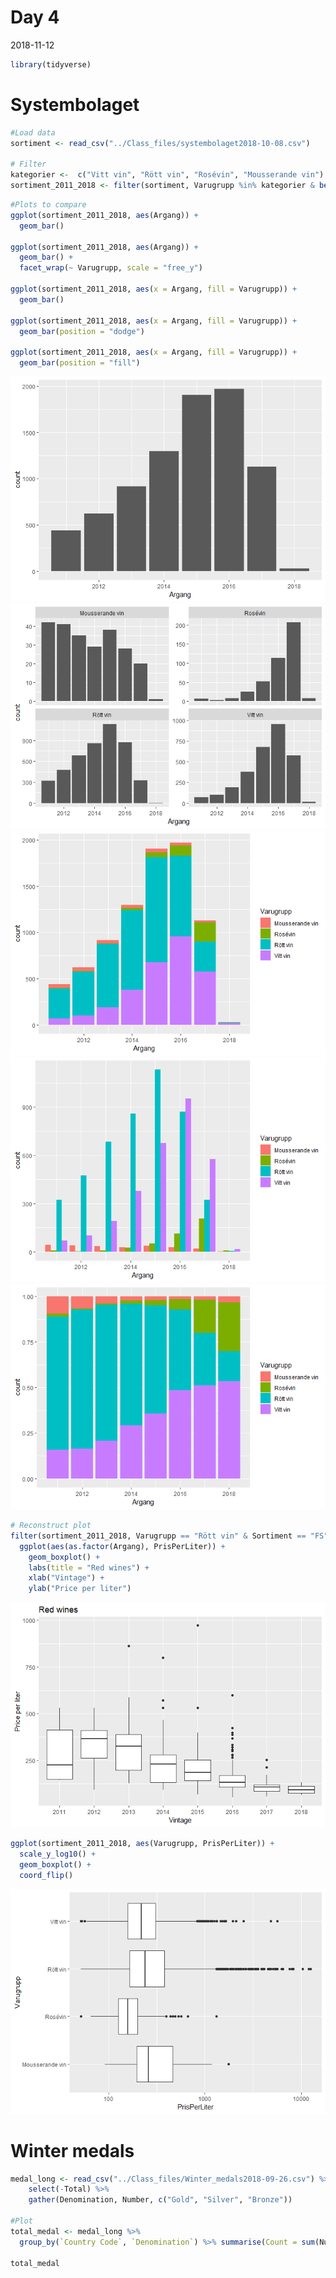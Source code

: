 Day 4
================
2018-11-12

``` r
library(tidyverse)
```

Systembolaget
=============

``` r
#Load data
sortiment <- read_csv("../Class_files/systembolaget2018-10-08.csv")

# Filter
kategorier <-  c("Vitt vin", "Rött vin", "Rosévin", "Mousserande vin") 
sortiment_2011_2018 <- filter(sortiment, Varugrupp %in% kategorier & between(Argang, 2011, 2018))
```

``` r
#Plots to compare
ggplot(sortiment_2011_2018, aes(Argang)) +
  geom_bar()

ggplot(sortiment_2011_2018, aes(Argang)) +
  geom_bar() +
  facet_wrap(~ Varugrupp, scale = "free_y")

ggplot(sortiment_2011_2018, aes(x = Argang, fill = Varugrupp)) +
  geom_bar()

ggplot(sortiment_2011_2018, aes(x = Argang, fill = Varugrupp)) +
  geom_bar(position = "dodge")

ggplot(sortiment_2011_2018, aes(x = Argang, fill = Varugrupp)) +
  geom_bar(position = "fill")
```

![](Day4_files/figure-markdown_github/unnamed-chunk-3-1.png)![](Day4_files/figure-markdown_github/unnamed-chunk-3-2.png)![](Day4_files/figure-markdown_github/unnamed-chunk-3-3.png)![](Day4_files/figure-markdown_github/unnamed-chunk-3-4.png)![](Day4_files/figure-markdown_github/unnamed-chunk-3-5.png)

``` r
# Reconstruct plot
filter(sortiment_2011_2018, Varugrupp == "Rött vin" & Sortiment == "FS") %>%
  ggplot(aes(as.factor(Argang), PrisPerLiter)) +
    geom_boxplot() +
    labs(title = "Red wines") +
    xlab("Vintage") +
    ylab("Price per liter")
```

![](Day4_files/figure-markdown_github/unnamed-chunk-4-1.png)

``` r
ggplot(sortiment_2011_2018, aes(Varugrupp, PrisPerLiter)) +
  scale_y_log10() +
  geom_boxplot() +
  coord_flip()
```

![](Day4_files/figure-markdown_github/unnamed-chunk-5-1.png)

Winter medals
=============

``` r
medal_long <- read_csv("../Class_files/Winter_medals2018-09-26.csv") %>% 
    select(-Total) %>% 
    gather(Denomination, Number, c("Gold", "Silver", "Bronze"))

#Plot
total_medal <- medal_long %>% 
  group_by(`Country Code`, `Denomination`) %>% summarise(Count = sum(Number))

total_medal
```
